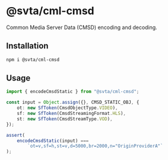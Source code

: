 # @svta/cml-cmsd

Common Media Server Data (CMSD) encoding and decoding.

## Installation

```bash
npm i @svta/cml-cmsd
```

## Usage

```typescript
import { encodeCmsdStatic } from "@svta/cml-cmsd";

const input = Object.assign({}, CMSD_STATIC_OBJ, {
	ot: new SfToken(CmsdObjectType.VIDEO),
	sf: new SfToken(CmsdStreamingFormat.HLS),
	st: new SfToken(CmsdStreamType.VOD),
});

assert(
	encodeCmsdStatic(input) ===
		`ot=v,sf=h,st=v,d=5000,br=2000,n="OriginProviderA"`
);
```
